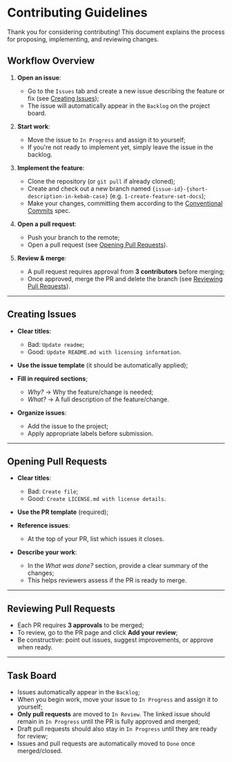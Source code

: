# Contributing Guidelines

Thank you for considering contributing! This document explains the process for proposing, implementing, and reviewing changes.

## Workflow Overview

1. **Open an issue**:
   - Go to the `Issues` tab and create a new issue describing the feature or fix (see [Creating Issues](#creating-issues));
   - The issue will automatically appear in the `Backlog` on the project board.

2. **Start work**:
   - Move the issue to `In Progress` and assign it to yourself;
   - If you're not ready to implement yet, simply leave the issue in the backlog.

3. **Implement the feature**:
   - Clone the repository (or `git pull` if already cloned);
   - Create and check out a new branch named `{issue-id}-{short-description-in-kebab-case}`
     (e.g. `1-create-feature-set-docs`);
   - Make your changes, committing them according to the [Conventional Commits](https://www.conventionalcommits.org/en/v1.0.0) spec.

4. **Open a pull request**:
   - Push your branch to the remote;
   - Open a pull request (see [Opening Pull Requests](#opening-pull-requests)).

5. **Review & merge**:
   - A pull request requires approval from **3 contributors** before merging;
   - Once approved, merge the PR and delete the branch (see [Reviewing Pull Requests](#reviewing-pull-requests)).

---

## Creating Issues

- **Clear titles**:
  - Bad: `Update readme`;
  - Good: `Update README.md with licensing information`.

- **Use the issue template** (it should be automatically applied);

- **Fill in required sections**;
  - *Why?* → Why the feature/change is needed;
  - *What?* → A full description of the feature/change.

- **Organize issues**:
  - Add the issue to the project;
  - Apply appropriate labels before submission.

---

## Opening Pull Requests

- **Clear titles**:
  - Bad: `Create file`;
  - Good: `Create LICENSE.md with license details`.

- **Use the PR template** (required);

- **Reference issues**:
  - At the top of your PR, list which issues it closes.

- **Describe your work**:
  - In the *What was done?* section, provide a clear summary of the changes;
  - This helps reviewers assess if the PR is ready to merge.

---

## Reviewing Pull Requests

- Each PR requires **3 approvals** to be merged;
- To review, go to the PR page and click **Add your review**;
- Be constructive: point out issues, suggest improvements, or approve when ready.

---

## Task Board

- Issues automatically appear in the `Backlog`;
- When you begin work, move your issue to `In Progress` and assign it to yourself;
- **Only pull requests** are moved to `In Review`. The linked issue should remain in `In Progress` until the PR is fully approved and merged;
- Draft pull requests should also stay in `In Progress` until they are ready for review;
- Issues and pull requests are automatically moved to `Done` once merged/closed.

